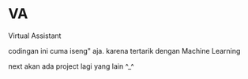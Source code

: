 # VA
Virtual Assistant


codingan ini cuma iseng" aja. 
karena tertarik dengan Machine Learning

next akan ada project lagi yang lain ^_^
